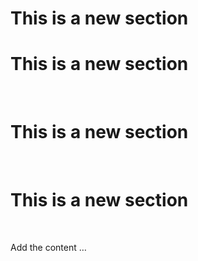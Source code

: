 # This is a new section

# This is a new section

<br>

# This is a new section

<br>

# This is a new section

<br>

Add the content …

